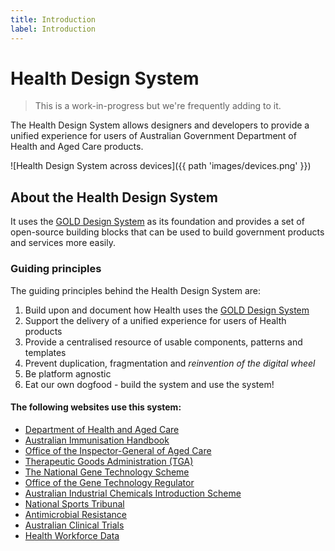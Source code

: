 ```yaml
---
title: Introduction
label: Introduction
---
```


# Health Design System

> This is a work-in-progress but we're frequently adding to it.

<p class="highlight">The Health Design System allows designers and developers to provide a unified experience for users of Australian Government Department of Health and Aged Care products.</p>

![Health Design System across devices]({{ path 'images/devices.png' }})

## About the Health Design System

It uses the [GOLD Design System](https://gold.designsystemau.org/) as its foundation and provides a set of open-source building blocks that can be used to build government products and services more easily.

### Guiding principles

The guiding principles behind the Health Design System are:

1. Build upon and document how Health uses the [GOLD Design System](https://gold.designsystemau.org/)
2. Support the delivery of a unified experience for users of Health products
3. Provide a centralised resource of usable components, patterns and templates
4. Prevent duplication, fragmentation and _reinvention of the digital wheel_
5. Be platform agnostic
6. Eat our own dogfood - build the system and use the system!

#### The following websites use this system:

- [Department of Health and Aged Care](https://www.health.gov.au/)
- [Australian Immunisation Handbook](https://immunisationhandbook.health.gov.au/)
- [Office of the Inspector-General of Aged Care](https://www.igac.gov.au/)
- [Therapeutic Goods Administration (TGA)](https://www.tga.gov.au/)
- [The National Gene Technology Scheme](https://www.genetechnology.gov.au/)
- [Office of the Gene Technology Regulator](https://www.ogtr.gov.au/)
- [Australian Industrial Chemicals Introduction Scheme](https://www.industrialchemicals.gov.au/)
- [National Sports Tribunal](https://www.nationalsportstribunal.gov.au/)
- [Antimicrobial Resistance](https://www.amr.gov.au/)
- [Australian Clinical Trials](https://www.australianclinicaltrials.gov.au/)
- [Health Workforce Data](https://hwd.health.gov.au/)
